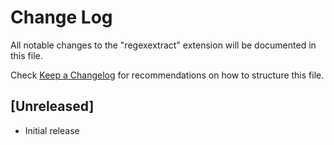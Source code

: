 # Change Log

All notable changes to the "regexextract" extension will be documented in this file.

Check [Keep a Changelog](http://keepachangelog.com/) for recommendations on how to structure this file.

## [Unreleased]

- Initial release